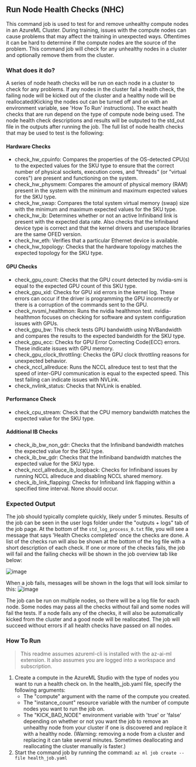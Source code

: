 ## Run Node Health Checks (NHC)
This command job is used to test for and remove unhealthy compute nodes in an AzureML Cluster. During training, issues with the compute nodes can cause problems that may affect the training in unexpected ways. Oftentimes it can be hard to determine if the compute nodes are the source of the problem. This command job will check for any unhealthy nodes in a cluster and optionally remove them from the cluster.

### What does it do?
A series of node heath checks will be run on each node in a cluster to check for any problems. If any nodes in the cluster fail a health check, the failing node will be kicked out of the cluster and a healthy node will be reallocated(Kicking the nodes out can be turned off and on with an environment variable, see 'How To Run' instructions). The exact health checks that are run depend on the type of compute node being used. The node health check descriptions and results will be outputed to the std_out file in the outputs after running the job. The full list of node health checks that may be used to test is the following:
#### Hardware Checks
- check_hw_cpuinfo: Compares the properties of the OS-detected CPU(s) to the expected values for the SKU type to ensure that the correct number of physical sockets, execution cores, and "threads" (or "virtual cores") are present and functioning on the system.
- check_hw_physmem: Compares the amount of physical memory (RAM) present in the system with the minimum and maximum expected values for the SKU type.
- check_hw_swap: Compares the total system virtual memory (swap) size with the minimum and maximum expected values for the SKU type.
- check_hw_ib: Determines whether or not an active Infiniband link is present with the expected data rate. Also checks that the Infiniband device type is correct and that the kernel drivers and userspace libraries are the same OFED version.
- check_hw_eth: Verifies that a particular Ethernet device is available.
- check_hw_topology: Checks that the hardware topology matches the expected topology for the SKU type.
#### GPU Checks
- check_gpu_count: Checks that the GPU count detected by nvidia-smi is equal to the expected GPU count of this SKU type.
- check_gpu_xid: Checks for GPU xid errors in the kernel log. These errors can occur if the driver is programming the GPU incorrectly or there is a corruption of the commands sent to the GPU.
- check_nvsmi_healthmon: Runs the nvidia healthmon test. nvidia-healthmon focuses on checking for software and system configuration issues with GPUs.
- check_gpu_bw: This check tests GPU bandwidth using NVBandwidth and compares the results to the expected bandwidth for the SKU type.
- check_gpu_ecc: Checks for GPU Error Correcting Code(ECC) errors. These indicate issues with GPU memory.
- check_gpu_clock_throttling: Checks the GPU clock throttling reasons for unexpected behavior.
- check_nccl_allreduce: Runs the NCCL allreduce test to test that the speed of inter-GPU communication is equal to the expected speed. This test failing can indicate issues with NVLink.
- check_nvlink_status: Checks that NVLink is enabled.
#### Performance Check
- check_cpu_stream: Check that the CPU memory bandwidth matches the expected value for the SKU type.
#### Additional IB Checks
- check_ib_bw_non_gdr: Checks that the Infiniband bandwidth matches the expected value for the SKU type.
- check_ib_bw_gdr: Checks that the Infiniband bandwidth matches the expected value for the SKU type.
- check_nccl_allreduce_ib_loopback: Checks for Infiniband issues by running NCCL allreduce and disabling NCCL shared memory.
- check_ib_link_flapping: Checks for Infiniband link flapping within a specified time interval. None should occur.

### Expected Output
The job should typically complete quickly, likely under 5 minutes. Results of the job can be seen in the user logs folder under the "outputs + logs" tab of the job page. At the bottom of the ```std_log_process_0.txt``` file, you will see a message that says 'Health Checks completed' once the checks are done. A list of the checks run will also be shown at the bottom of the log file with a short description of each check. If one or more of the checks fails, the job will fail and the failing checks will be shown in the job overview tab like below: 

![image](https://github.com/Azure/azureml-examples/assets/73311224/e4d8df01-40ff-4b3f-8560-8182dd427287)

When a job fails, messages will be shown in the logs that will look similar to this:
![image](https://github.com/Azure/azureml-examples/assets/73311224/aa31c29c-9669-40e4-acb1-52d7843f8a56)

The job can be run on multiple nodes, so there will be a log file for each node. Some nodes may pass all the checks without fail and some nodes will fail the tests. If a node fails any of the checks, it will also be automatically kicked from the cluster and a good node will be reallocated. The job will succeed without errors if all health checks have passed on all nodes.

### How To Run
> This readme assumes azureml-cli is installed with the az-ai-ml extension. It also assumes you are logged into a workspace and subscription.
1. Create a compute in the AzureML Studio with the type of nodes you want to run a health check on. In the health_job.yaml file, specify the following arguments:
    - The "compute" argument with the name of the compute you created.
    - The "instance_count" resource variable with the number of compute nodes you want to run the job on.
    - The "KICK_BAD_NODE" environment variable with 'true' or 'false' depending on whether or not you want the job to remove an unhealthy node from your cluster if one is discovered and replace it with a healthy node. (Warning: removing a node from a cluster and replacing it can take several minutes. Sometimes deallocating and reallocating the cluster manually is faster.)
3. Start the command job by running the command: ```az ml job create --file health_job.yaml```